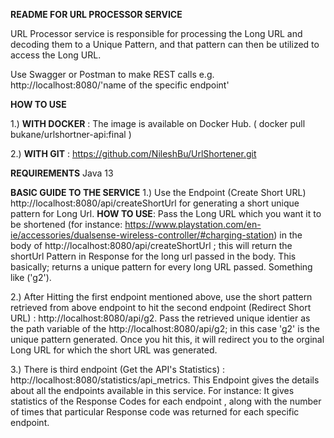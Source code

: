 **README FOR URL PROCESSOR SERVICE**

URL Processor service is responsible for processing the Long URL and decoding them to a Unique
Pattern, and that pattern can then  be utilized to access the Long URL.

Use Swagger or Postman to make REST calls e.g. http://localhost:8080/'name of the specific endpoint'

**HOW TO USE**

1.) **WITH DOCKER**  : The image is available on Docker Hub. 
( docker pull bukane/urlshortner-api:final )

2.) **WITH GIT** :
https://github.com/NileshBu/UrlShortener.git


**REQUIREMENTS**
Java 13 

**BASIC GUIDE TO THE SERVICE**
1.) Use the Endpoint (Create Short URL) http://localhost:8080/api/createShortUrl for generating a 
short unique pattern for Long Url.
**HOW TO USE**: Pass the Long URL which you want it to be shortened 
(for instance: https://www.playstation.com/en-ie/accessories/dualsense-wireless-controller/#charging-station)
in the body of http://localhost:8080/api/createShortUrl ; this will return the shortUrl Pattern in Response 
for the long url passed in the body.
This basically; returns a unique pattern for every long URL passed. Something like ('g2').

2.) After Hitting the first endpoint mentioned above, use the short pattern retrieved from above
endpoint to hit the second endpoint (Redirect Short URL)  : http://localhost:8080/api/g2. Pass the
retrieved unique identier as the path variable of the http://localhost:8080/api/g2; in this case
'g2' is the unique pattern generated.
Once you hit this, it will redirect you to the orginal Long URL for which the short URL was generated. 

3.) There is third endpoint (Get the API's Statistics) : http://localhost:8080/statistics/api_metrics.
This Endpoint gives the  details about all the endpoints available in this service.
For instance: It gives statistics of the Response Codes for each endpoint , along with the number of times
that particular Response code was returned for each specific endpoint.
